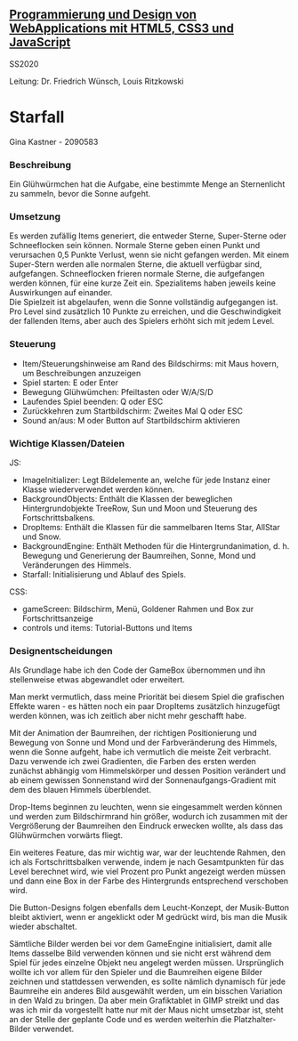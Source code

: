 ## [Programmierung und Design von WebApplications mit HTML5, CSS3 und JavaScript](https://lsf.uni-regensburg.de/qisserver/rds?state=verpublish&status=init&vmfile=no&publishid=148115&moduleCall=webInfo&publishConfFile=webInfo&publishSubDir=veranstaltung) ##

SS2020 

Leitung: Dr. Friedrich Wünsch, Louis Ritzkowski

# Starfall #

Gina Kastner - 2090583


### Beschreibung ###
Ein Glühwürmchen hat die Aufgabe, eine bestimmte Menge an Sternenlicht zu sammeln, bevor die Sonne aufgeht.

### Umsetzung ###
Es werden zufällig Items generiert, die entweder Sterne, Super-Sterne oder Schneeflocken sein können. Normale Sterne geben einen Punkt und verursachen 0,5 Punkte Verlust, wenn sie nicht gefangen werden. Mit einem Super-Stern werden alle normalen Sterne, die aktuell verfügbar sind, aufgefangen. Schneeflocken frieren normale Sterne, die aufgefangen werden können, für eine kurze Zeit ein. Spezialitems haben jeweils keine Auswirkungen auf einander.\
Die Spielzeit ist abgelaufen, wenn die Sonne vollständig aufgegangen ist.\
Pro Level sind zusätzlich 10 Punkte zu erreichen, und die Geschwindigkeit der fallenden Items, aber auch des Spielers erhöht sich mit jedem Level.

### Steuerung ###
- Item/Steuerungshinweise am Rand des Bildschirms: mit Maus hovern, um Beschreibungen anzuzeigen
- Spiel starten: E oder Enter
- Bewegung Glühwümchen: Pfeiltasten oder W/A/S/D
- Laufendes Spiel beenden: Q oder ESC
- Zurückkehren zum Startbildschirm: Zweites Mal Q oder ESC
- Sound an/aus: M oder Button auf Startbildschirm aktivieren 

### Wichtige Klassen/Dateien ###
JS:
- ImageInitializer: Legt Bildelemente an, welche für jede Instanz einer Klasse wiederverwendet werden können.
- BackgroundObjects: Enthält die Klassen der beweglichen Hintergrundobjekte TreeRow, Sun und Moon und Steuerung des Fortschrittsbalkens.
- DropItems: Enthält die Klassen für die sammelbaren Items Star, AllStar und Snow.
- BackgroundEngine: Enthält Methoden für die Hintergrundanimation, d. h. Bewegung und Generierung der Baumreihen, Sonne, Mond und Veränderungen des Himmels.
- Starfall: Initialisierung und Ablauf des Spiels.

CSS:
- gameScreen: Bildschirm, Menü, Goldener Rahmen und Box zur Fortschrittsanzeige
- controls und items: Tutorial-Buttons und Items

### Designentscheidungen ###
Als Grundlage habe ich den Code der GameBox übernommen und ihn stellenweise etwas abgewandlet oder erweitert.

Man merkt vermutlich, dass meine Priorität bei diesem Spiel die grafischen Effekte waren - es hätten noch ein paar DropItems zusätzlich hinzugefügt werden können, was ich zeitlich aber nicht mehr geschafft habe.

Mit der Animation der Baumreihen, der richtigen Positionierung und Bewegung von Sonne und Mond und der Farbveränderung des Himmels, wenn die Sonne aufgeht, habe ich vermutlich die meiste Zeit verbracht. Dazu verwende ich zwei Gradienten, die Farben des ersten werden zunächst abhängig vom Himmelskörper und dessen Position verändert und ab einem gewissen Sonnenstand wird der Sonnenaufgangs-Gradient mit dem des blauen Himmels überblendet.

Drop-Items beginnen zu leuchten, wenn sie eingesammelt werden können und werden zum Bildschirmrand hin größer, wodurch ich zusammen mit der Vergrößerung der Baumreihen den Eindruck erwecken wollte, als dass das Glühwürmchen vorwärts fliegt.

Ein weiteres Feature, das mir wichtig war, war der leuchtende Rahmen, den ich als Fortschrittsbalken verwende, indem je nach Gesamtpunkten für das Level berechnet wird, wie viel Prozent pro Punkt angezeigt werden müssen und dann eine Box in der Farbe des Hintergrunds entsprechend verschoben wird.

Die Button-Designs folgen ebenfalls dem Leucht-Konzept, der Musik-Button bleibt aktiviert, wenn er angeklickt oder M gedrückt wird, bis man die Musik wieder abschaltet.

Sämtliche Bilder werden bei vor dem GameEngine initialisiert, damit alle Items dasselbe Bild verwenden können und sie nicht erst während dem Spiel für jedes einzelne Objekt neu angelegt werden müssen. Ursprünglich wollte ich vor allem für den Spieler und die Baumreihen eigene Bilder zeichnen und stattdessen verwenden, es sollte nämlich dynamisch für jede Baumreihe ein anderes Bild ausgewählt werden, um ein bisschen Variation in den Wald zu bringen. Da aber mein Grafiktablet in GIMP streikt und das was ich mir da vorgestellt hatte nur mit der Maus nicht umsetzbar ist, steht an der Stelle der geplante Code und es werden weiterhin die Platzhalter-Bilder verwendet.


